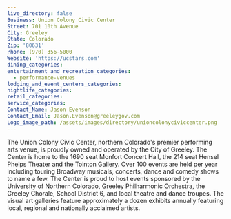 ```yaml
---
live_directory: false
Business: Union Colony Civic Center
Street: 701 10th Avenue
City: Greeley
State: Colorado
Zip: '80631'
Phone: (970) 356-5000
Website: 'https://ucstars.com'
dining_categories:
entertainment_and_recreation_categories:
  - performance-venues
lodging_and_event_centers_categories:
nightlife_categories:
retail_categories:
service_categories:
Contact_Name: Jason Evenson
Contact_Email: Jason.Evenson@greeleygov.com
Logo_image_path: /assets/images/directory/unioncolonyciviccenter.png
---
```


The Union Colony Civic Center, northern Colorado's premier performing arts venue, is proudly owned and operated by the City of Greeley. The Center is home to the 1690 seat Monfort Concert Hall, the 214 seat Hensel Phelps Theater and the Tointon Gallery. Over 100 events are held per year including touring Broadway musicals, concerts, dance and comedy shows to name a few. The Center is proud to host events sponsored by the University of Northern Colorado, Greeley Philharmonic Orchestra, the Greeley Chorale, School District 6, and local theatre and dance troupes. The visual art galleries feature approximately a dozen exhibits annually featuring local, regional and nationally acclaimed artists.